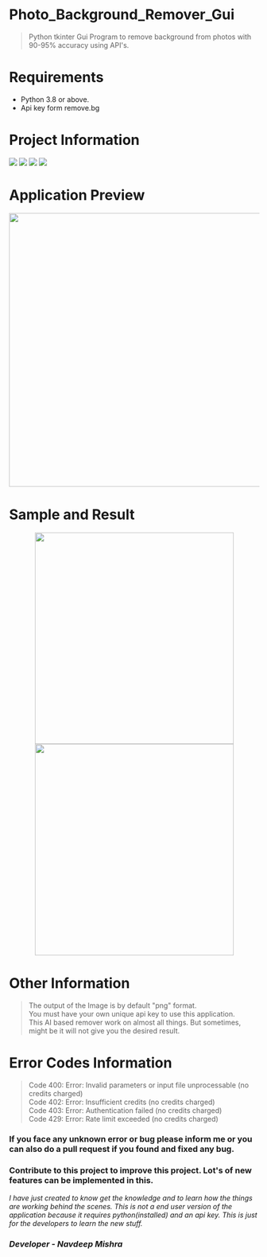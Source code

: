 # Photo_Background_Remover_Gui
> Python tkinter Gui Program to remove background from photos with 90-95% accuracy using API's.

# Requirements
- Python 3.8 or above.<br>
- Api key form remove.bg 

# Project Information
<p align="left">  
<img src="https://img.shields.io/badge/Language-Python-brightgreen">
<img src="https://img.shields.io/badge/Platform-Windows-blue">
<img src="https://img.shields.io/badge/GUI-Tkinter-blueviolet">
<img src="https://img.shields.io/badge/Version-2.2-ff69b4">

</p>

# Application Preview

<p align="center">
 <img height="550px" width="800px" src="https://github.com/navdeepm20/Photo_Background_Remover_Gui/blob/master/sample/backgroundremover.png">
</p>

# Sample and Result 
<p align="center">
  <img height="425px" width="400px" src="https://github.com/navdeepm20/Photo_Background_Remover_Gui/blob/master/sample/sample1.jpg">
  <img height="425px" width="400px" src="https://github.com/navdeepm20/Photo_Background_Remover_Gui/blob/master/sample/removed.png">
  
 </p>
 
 # Other Information
 
 > The output of the Image is by default "png" format.<br>
 > You must have your own unique api key to use this application.<br>
 > This AI based remover work on almost all things. But sometimes, might be it will not give you the desired result.<br>
 
 # Error Codes Information
 
 > Code 400: Error: Invalid parameters or input file unprocessable (no credits charged)<br>
 > Code 402: Error: Insufficient credits (no credits charged)<br>
 > Code 403: Error: Authentication failed (no credits charged)<br>
 > Code 429: Error: Rate limit exceeded (no credits charged)<br>
 
 <h3>If you face any unknown error or bug please inform me or you can also do a pull request if you found and fixed any bug.</h3>
 <h3>Contribute to this project to improve this project. Lot's of new features can be implemented in this.</h3>
 <i> I have just created to know get the knowledge and to learn how the things are working behind the scenes. This is not a end user version of the application because it requires python(installed) and an api key. This is just for the developers to learn the new stuff.</i>
 
 
 <h3><i>Developer - Navdeep Mishra</i></h3>
 
 
  

